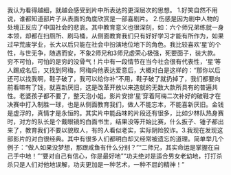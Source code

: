 我认为看得越细，就越会感受到片中所表达的更深层次的思想。
1.好笑自然不用说，谁都知道部片子从表面的角度欣赏是一部喜剧片。
2.伤感是因为剧中人物的处境正反应了中国社会的悲哀。其中教育意义也很深刻，如：六个师兄弟练就一身本领，却都在扫厕所、刷马桶，从侧面教育我们只有好好学习才能有所作为，如果过早荒废学业，长大以后只能在社会中扮演地位地下的角色。我比较喜欢‘星’的个性，与世无争，随遇而安，不象2师兄和3师兄虚荣心极强，死要面子，装大款。穷不可怕，可怕的是穷的没骨气！片中有一段情节在当今社会很有代表性，‘星’等人踢成名后，又找到阿梅，阿梅向他表达爱意后，大概对白是这样的：“那你以后还可以找我啊，鞋子破了，我可以给你补”不用，鞋子破了就扔掉了，我们都要向前看嘛有了钱，就喜新厌旧，这是改革开放以来造就的无数大款所具有的普遍共性。老婆孩子都不要了，整天泡小姐。影片安排‘星’穿着阿梅二次补好的破鞋才在决赛中打入制胜一球，也是从侧面教育我们，做人不能忘本，不能喜新厌旧。金钱是虚浮的，真情才是永恒的。其实片中能品味的片段还有很多，比如少林队热身赛时，对方的队长是个戴眼镜的白面书生，结果没等开始比赛，什么扳子、锤子都出来了，教育我们不要以貌取人，有的人看似老实，实际阴险狡诈。3.我现在发现这部影片的对白很经典。其中有很多人们都明白却又经常被遗忘的道理。简单举几个例子：“做人如果没梦想，那跟咸鱼有什么分别？”“二师兄，其实命运是掌握在自己手中地！”“要对自己有信心，你是最好地”“功夫绝对是适合男女老幼地，打打杀杀只是人们对他地误解，功夫更加是一种艺术，一种不屈的精神！”
